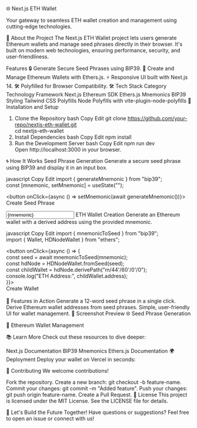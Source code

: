 🌐 Next.js ETH Wallet

Your gateway to seamless ETH wallet creation and management using cutting-edge technologies.

🚀 About the Project
The Next.js ETH Wallet project lets users generate Ethereum wallets and manage seed phrases directly in their browser. It's built on modern web technologies, ensuring performance, security, and user-friendliness.

Features
🔒 Generate Secure Seed Phrases using BIP39.
📂 Create and Manage Ethereum Wallets with Ethers.js.
⚡ Responsive UI built with Next.js 14.
🛠️ Polyfilled for Browser Compatibility.
🛠️ Tech Stack
Category	Technology
Framework	Next.js
Ethereum SDK	Ethers.js
Mnemonics	BIP39
Styling	Tailwind CSS
Polyfills	Node Polyfills with vite-plugin-node-polyfills
🔧 Installation and Setup
1. Clone the Repository
bash
Copy
Edit
git clone https://github.com/your-repo/nextjs-eth-wallet.git  
cd nextjs-eth-wallet  
2. Install Dependencies
bash
Copy
Edit
npm install  
3. Run the Development Server
bash
Copy
Edit
npm run dev  
Open http://localhost:3000 in your browser.

🌀 How It Works
Seed Phrase Generation
Generate a secure seed phrase using BIP39 and display it in an input box.

javascript
Copy
Edit
import { generateMnemonic } from "bip39";  
const [mnemonic, setMnemonic] = useState("");  

<button onClick={async () => setMnemonic(await generateMnemonic())}>  
  Create Seed Phrase  
</button>  

<input type="text" value={mnemonic} readOnly />  
ETH Wallet Creation
Generate an Ethereum wallet with a derived address using the provided mnemonic.

javascript
Copy
Edit
import { mnemonicToSeed } from "bip39";  
import { Wallet, HDNodeWallet } from "ethers";  

<button onClick={async () => {  
  const seed = await mnemonicToSeed(mnemonic);  
  const hdNode = HDNodeWallet.fromSeed(seed);  
  const childWallet = hdNode.derivePath("m/44'/60'/0'/0");  
  console.log("ETH Address:", childWallet.address);  
}}>  
  Create Wallet  
</button>  
🌟 Features in Action
Generate a 12-word seed phrase in a single click.
Derive Ethereum wallet addresses from seed phrases.
Simple, user-friendly UI for wallet management.
🎨 Screenshot Preview
🌐 Seed Phrase Generation

🔗 Ethereum Wallet Management

📚 Learn More
Check out these resources to dive deeper:

Next.js Documentation
BIP39 Mnemonics
Ethers.js Documentation
🌍 Deployment
Deploy your wallet on Vercel in seconds:


🤝 Contributing
We welcome contributions!

Fork the repository.
Create a new branch: git checkout -b feature-name.
Commit your changes: git commit -m "Added feature".
Push your changes: git push origin feature-name.
Create a Pull Request.
📄 License
This project is licensed under the MIT License. See the LICENSE file for details.

🎉 Let's Build the Future Together!
Have questions or suggestions? Feel free to open an issue or connect with us!
